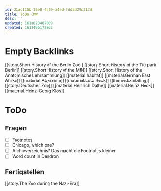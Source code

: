 ```yaml
---
id: 21ac115b-15e0-4af9-a4ed-fdd3d29c313d
title: ToDo CMW
desc: ''
updated: 1618823487009
created: 1618495172862
---
```


# Empty Backlinks

[[story.Short History of the Berlin Zoo]]
[[story.Short History of the Tierpark Berlin]]
[[story.Short History of the MfN]]
[[story.Short History of the Anatomische Lehrsammlung]]
[[material.habitat]]
[[material.German East Afrika]]
[[material.Abyssinia]]
[[material.Lutz Heck]]
[[theme.Exhibiting]]
[[story.Deutscher Zoo]]
[[material.Heinrich Dathe]]
[[material.Heinz Heck]]
[[material.Heinz-Georg Klös]]

# ToDo

## Fragen

- [ ] Footnotes
- [ ] Chicago, which one?
- [ ] Archivverzeichnis? Das macht die Footnotes kleiner.
- [ ] Word count in Dendron

## Fertigstellen

[[story.The Zoo during the Nazi-Era]]


